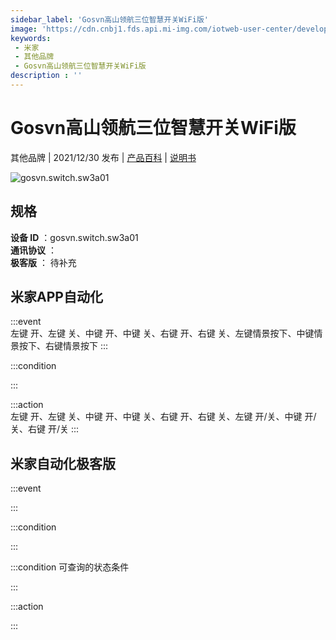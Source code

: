 ```yaml
---
sidebar_label: 'Gosvn高山领航三位智慧开关WiFi版'
image: 'https://cdn.cnbj1.fds.api.mi-img.com/iotweb-user-center/developer_1679048027810y0lsVlYy.png?GalaxyAccessKeyId=AKVGLQWBOVIRQ3XLEW&Expires=9223372036854775807&Signature=CqUEzsZlzDyl0bUzoyhyIxZIXHM='
keywords: 
 - 米家
 - 其他品牌
 - Gosvn高山领航三位智慧开关WiFi版
description : ''
---
```

# Gosvn高山领航三位智慧开关WiFi版

其他品牌 | 2021/12/30 发布 | [产品百科](https://home.mi.com/webapp/content/baike/product/index.html?model=gosvn.switch.sw3a01/) | [说明书](https://home.mi.com/views/introduction.html?model=gosvn.switch.sw3a01&region=cn)

![gosvn.switch.sw3a01](https://cdn.cnbj1.fds.api.mi-img.com/iotweb-user-center/developer_1679048027810y0lsVlYy.png?GalaxyAccessKeyId=AKVGLQWBOVIRQ3XLEW&Expires=9223372036854775807&Signature=CqUEzsZlzDyl0bUzoyhyIxZIXHM=)

## 规格  
> 
**设备 ID** ：gosvn.switch.sw3a01  
**通讯协议** ：  
**极客版**  ： 待补充 


## 米家APP自动化  

:::event  
左键 开、左键 关、中键 开、中键 关、右键 开、右键 关、左键情景按下、中键情景按下、右键情景按下
:::

:::condition  

:::

:::action   
左键 开、左键 关、中键 开、中键 关、右键 开、右键 关、左键 开/关、中键 开/关、右键 开/关
:::

## 米家自动化极客版  

:::event  

:::

:::condition  

:::

:::condition 可查询的状态条件  

:::

:::action  

:::

        
